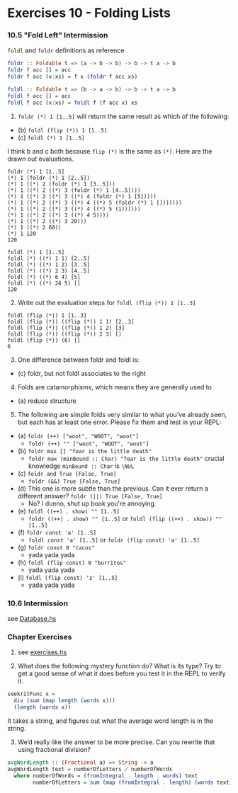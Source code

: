 # Exercises 10 - Folding Lists

### 10.5 "Fold Left" Intermission

`foldl` and `foldr` definitions as reference

```haskell
foldr :: Foldable t => (a -> b -> b) -> b -> t a -> b
foldr f acc [] = acc
foldr f acc (x:xs) = f x (foldr f acc xs)

foldl :: Foldable t => (b -> a -> b) -> b -> t a -> b
foldl f acc [] = acc
foldl f acc (x:xs) = foldl f (f acc x) xs
```

1. `foldr (*) 1 [1..5]` will return the same result as which of the following:

  - (b) `foldl (flip (*)) 1 [1..5]`
  - (c) `foldl (*) 1 [1..5]`

  I think b and c both because `flip (*)` is the same as `(*)`. Here are the drawn out evaluations.

  ```
  foldr (*) 1 [1..5]
  (*) 1 (foldr (*) 1 [2..5])
  (*) 1 ((*) 2 (foldr (*) 1 [3..5]))
  (*) 1 ((*) 2 ((*) 3 (foldr (*) 1 [4..5])))
  (*) 1 ((*) 2 ((*) 3 ((*) 4 (foldr (*) 1 [5]))))
  (*) 1 ((*) 2 ((*) 3 ((*) 4 ((*) 5 (foldr (*) 1 []))))))
  (*) 1 ((*) 2 ((*) 3 ((*) 4 ((*) 5 (1))))))
  (*) 1 ((*) 2 ((*) 3 ((*) 4 5))))
  (*) 1 ((*) 2 ((*) 3 20)))
  (*) 1 ((*) 2 60))
  (*) 1 120
  120
  ```
  ```
  foldl (*) 1 [1..5]
  foldl (*) ((*) 1 1) [2..5]
  foldl (*) ((*) 1 2) [3..5]
  foldl (*) ((*) 2 3) [4..5]
  foldl (*) ((*) 6 4) [5]
  foldl (*) ((*) 24 5) []
  120
  ```

2. Write out the evaluation steps for `foldl (flip (*)) 1 [1..3]`

  ```
  foldl (flip (*)) 1 [1..3]
  foldl (flip (*)) ((flip (*)) 1 1) [2..3]
  foldl (flip (*)) ((flip (*)) 1 2) [3]
  foldl (flip (*)) ((flip (*)) 2 3) []
  foldl (flip (*)) (6) []
  6
  ```

3. One difference between foldr and foldl is:

  - (c) foldr, but not foldl associates to the right

4. Folds are catamorphisms, which means they are generally used
to

  - (a) reduce structure

5. The following are simple folds very similar to what you’ve already
seen, but each has at least one error. Please fix them and
test in your REPL:

  - (a) `foldr (++) ["woot", "WOOT", "woot"]`
    - `foldr (++) "" ["woot", "WOOT", "woot"]`
  - (b) `foldr max [] "fear is the little death"`
    - `foldr max (minBound :: Char) "fear is the little death"` crucial knowledge `minBound :: Char` is `\NUL`
  - (c) `foldr and True [False, True]`
    - `foldr (&&) True [False, True]`
  - (d) This one is more subtle than the previous. Can it ever return a
  different answer? `foldr (||) True [False, True]`
    - No? I dunno, shut up book you're annoying.
  - (e) `foldl ((++) . show) "" [1..5]`
    - `foldr ((++) . show) "" [1..5]` or `foldl (flip ((++) . show)) "" [1..5]`
  - (f) `foldr const 'a' [1..5]`
    - `foldl const 'a' [1..5]` or `foldr (flip const) 'a' [1..5]`
  - (g) `foldr const 0 "tacos"`
    - yada yada yada
  - (h) `foldl (flip const) 0 "burritos"`
    - yada yada yada
  - (i) `foldl (flip const) 'z' [1..5]`
    - yada yada yada

### 10.6 Intermission

see [Database.hs](./database.hs)

### Chapter Exercises

1. see [exercises.hs](./exercises.hs)

2. What does the following mystery function do? What is its type?
Try to get a good sense of what it does before you test it in the
REPL to verify it.

  ```haskell
  seekritFunc x =
    div (sum (map length (words x)))
    (length (words x))
  ```

  It takes a string, and figures out what the average word length is in the string.

3. We’d really like the answer to be more precise. Can you rewrite
that using fractional division?

  ```haskell
  avgWordLength :: (Fractional a) => String -> a
  avgWordLength text = numberOfLetters / numberOfWords
    where numberOfWords = (fromIntegral . length . words) text
          numberOfLetters = sum (map (fromIntegral . length) (words text))

  ```
